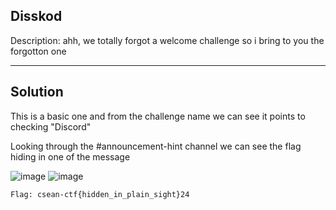 ## Disskod

Description: ahh, we totally forgot a welcome challenge so i bring to you the forgotton one 

---
Solution
---

This is a basic one and from the challenge name we can see it points to checking "Discord"

Looking through the #announcement-hint channel we can see the flag hiding in one of the message

![image](https://github.com/user-attachments/assets/78d6ca17-a6ca-4a41-bc4a-de0ed7b039bc)
![image](https://github.com/user-attachments/assets/fb8117c7-2a77-4691-af21-47f05d8a5428)

```
Flag: csean-ctf{hidden_in_plain_sight}24
```
